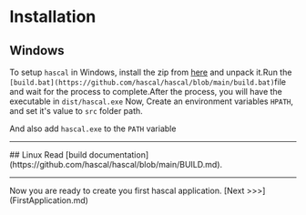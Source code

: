 # Installation

## Windows
To setup `hascal` in Windows, install the zip from [here](https://github.com/hascal/hascal/releases/download/v1.2.4/hascal.v1.2.4-win32-x86.rar) and unpack it.Run the `[build.bat](https://github.com/hascal/hascal/blob/main/build.bat)`file and wait for the process to complete.After the process, you will have the executable in `dist/hascal.exe`
Now, Create an environment variables `HPATH`, and set it's value to `src` folder path.

And also add `hascal.exe` to the `PATH` variable

<hr>
## Linux
Read [build documentation](https://github.com/hascal/hascal/blob/main/BUILD.md).
<hr>
Now you are ready to create you first hascal application. [Next >>>](FirstApplication.md)
